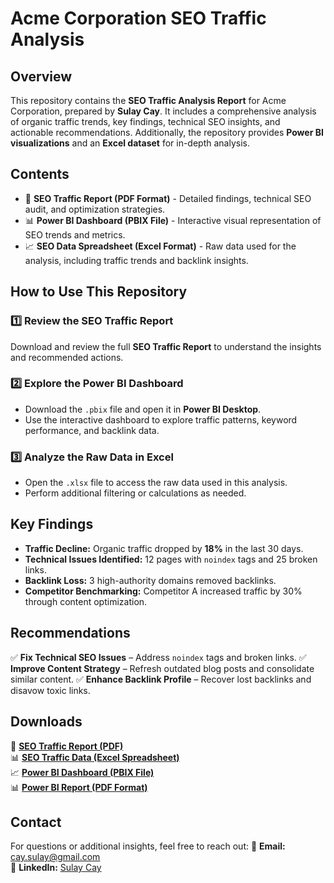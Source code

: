 # Acme Corporation SEO Traffic Analysis

## Overview
This repository contains the **SEO Traffic Analysis Report** for Acme Corporation, prepared by **Sulay Cay**. It includes a comprehensive analysis of organic traffic trends, key findings, technical SEO insights, and actionable recommendations. Additionally, the repository provides **Power BI visualizations** and an **Excel dataset** for in-depth analysis.

## Contents
- 📄 **SEO Traffic Report (PDF Format)** - Detailed findings, technical SEO audit, and optimization strategies.
- 📊 **Power BI Dashboard (PBIX File)** - Interactive visual representation of SEO trends and metrics.
- 📈 **SEO Data Spreadsheet (Excel Format)** - Raw data used for the analysis, including traffic trends and backlink insights.

## How to Use This Repository
### 1️⃣ **Review the SEO Traffic Report**
Download and review the full **SEO Traffic Report** to understand the insights and recommended actions.

### 2️⃣ **Explore the Power BI Dashboard**
- Download the `.pbix` file and open it in **Power BI Desktop**.
- Use the interactive dashboard to explore traffic patterns, keyword performance, and backlink data.

### 3️⃣ **Analyze the Raw Data in Excel**
- Open the `.xlsx` file to access the raw data used in this analysis.
- Perform additional filtering or calculations as needed.

## Key Findings
- **Traffic Decline:** Organic traffic dropped by **18%** in the last 30 days.
- **Technical Issues Identified:** 12 pages with `noindex` tags and 25 broken links.
- **Backlink Loss:** 3 high-authority domains removed backlinks.
- **Competitor Benchmarking:** Competitor A increased traffic by 30% through content optimization.

## Recommendations
✅ **Fix Technical SEO Issues** – Address `noindex` tags and broken links.
✅ **Improve Content Strategy** – Refresh outdated blog posts and consolidate similar content.
✅ **Enhance Backlink Profile** – Recover lost backlinks and disavow toxic links.

## Downloads
📄 **[SEO Traffic Report (PDF)](sandbox:/mnt/data/seo_traffic_report_with_powerbi_excel.pdf)**  
📊 **[SEO Traffic Data (Excel Spreadsheet)](sandbox:/mnt/data/Acme_Corp_seo_traffic_data_by_sulay_cay.xlsx)**  
📈 **[Power BI Dashboard (PBIX File)](sandbox:/mnt/data/Acme%20Corp%20SEO%20Traffic%20Power%20BI%20Data.pbix)**  
📊 **[Power BI Report (PDF Format)](sandbox:/mnt/data/Acme%20Corp%20SEO%20Traffic%20Data%20Power%20BI%20BY%20SULAY%20CAY.pdf)**  

## Contact
For questions or additional insights, feel free to reach out:
📧 **Email:** cay.sulay@gmail.com  
🔗 **LinkedIn:** [Sulay Cay](https://www.linkedin.com/in/sulay-cay-0589513a/)

